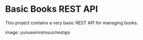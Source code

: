 # Basic Books REST API

This project contains a very basic REST API for managing books.

image: yunusemretosun/restapi
